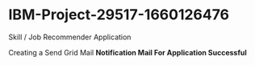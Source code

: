 # IBM-Project-29517-1660126476
Skill / Job Recommender Application


Creating a Send Grid Mail
	**Notification Mail For Application Successful**